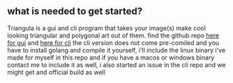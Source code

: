## what is needed to get started?
Triangula is a gui and cli program that takes your image(s) make cool looking triangular and polygonal art out of them. find the github repo 
[here for gui](https://github.com/RH12503/triangula) and [here for cli](https://github.com/RH12503/Triangula-CLI)
the cli version does not come pre-comiled and you have to install golang and compile it yourself, i'll include the linux binary i've made for myself in this repo and if 
you have a macos or windows binary contact me to include it as well, i also started an issue in the cli repo and we might get and official build as well
